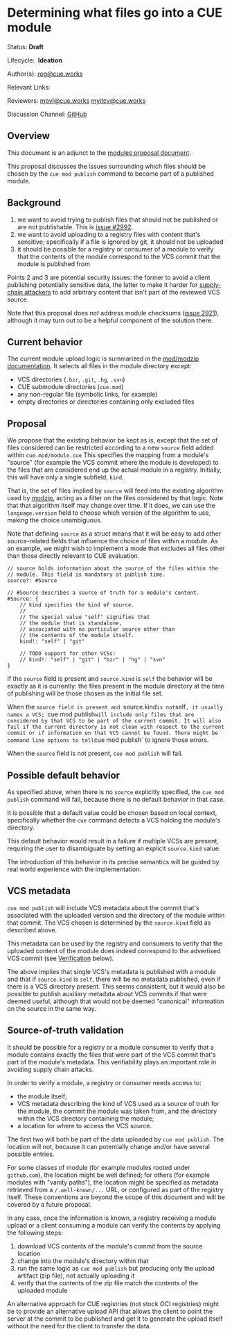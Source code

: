 # Determining what files go into a CUE module

Status: **Draft**

Lifecycle:  **Ideation**

Author(s): rog@cue.works

Relevant Links:

Reviewers: mpvl@cue.works myitcv@cue.works

Discussion Channel: [GitHub](https://github.com/cue-lang/cue/discussions/3017)

## Overview

This document is an adjunct to the [modules proposal document](2939-modules.md).

This proposal discusses the issues surrounding which files
should be chosen by the `cue mod publish` command to
become part of a published module.

## Background

1) we want to avoid trying to publish files that should not be published or are not publishable. This
is [issue #2992](https://cuelang.org/issue/2992).
2) we want to avoid uploading to a registry files with content that's sensitive; specifically
if a file is ignored by git, it should not be uploaded
3) it should be possible for a registry or consumer of a module
to verify that the contents of the module correspond to the VCS commit that
the module is published from

Points 2 and 3 are potential security issues: the former to
avoid a client publishing potentially sensitive data, the latter to
make it harder for [supply-chain
attackers](https://research.swtch.com/xz-timeline) to add arbitrary
content that isn't part of the reviewed VCS source.

Note that this proposal does _not_ address module checksums ([issue
2921](https://cuelang.org/issue/2921)), although it may turn out to be
a helpful component of the solution there.


## Current behavior

The current module upload logic is summarized in the [mod/modzip documentation](https://pkg.go.dev/cuelang.org/go/mod/modzip).
It selects all files in the module directory except:

- VCS directories (`.bzr`, `.git`, `.hg`, `.svn`)
- CUE submodule directories (`cue.mod`)
- any non-regular file (symbolic links, for example)
- empty directories or directories containing only excluded files

## Proposal

We propose that the existing behavior be kept as is, except that the
set of files considered can be restricted according to a new `source`
field added within `cue.mod/module.cue` This specifies the mapping
from a module's "source" (for example the VCS commit where the module
is developed) to the files that are considered end up the actual
module in a registry. Initially, this will have only a single
subfield, `kind`.

That is, the set of files implied by `source` will feed into the
existing algorithm used by
[modzip](https://pkg.go.dev/cuelang.org/go/mod/modzip), acting as a
filter on the files considered by that logic. Note that that algorithm
itself may change over time. If it does, we can use the
`language.version` field to choose which version of the
algorithm to use, making the choice unambiguous.

Note that defining `source` as a struct means that it will be
easy to add other source-related fields that influence the
choice of files within a module. As an example, we might wish
to implement a mode that excludes all files other than those
directly relevant to CUE evaluation.

```cue
// source holds information about the source of the files within the
// module. This field is mandatory at publish time.
source?: #Source

// #Source describes a source of truth for a module's content.
#Source: {
	// kind specifies the kind of source.
	//
	// The special value "self" signifies that
	// the module that is standalone,
	// associated with no particular source other than
	// the contents of the module itself.
	kind!: "self" | "git"

	// TODO support for other VCSs:
	// kind!: "self" | "git" | "bzr" | "hg" | "svn"
}
```

If the `source` field is present and `source.kind` is `self` the
behavior will be exactly as it is currently: the files present in the
module directory at the time of publishing will be those chosen as the
initial file set.

When the `source field is present and `source.kind` is not `self`, it
usually names a VCS; `cue mod publish` will include only files that
are considered by that VCS to be part of the current commit. It will
also fail if the current directory is not clean with respect to the
current commit or if information on that VCS cannot be found. There
might be command line options to tell `cue mod publish` to ignore
those errors.

When the `source` field is not present, `cue mod publish` will fail.

## Possible default behavior

As specified above, when there is no `source` explicitly specified,
the `cue mod publish` command will fail, because there is no default
behavior in that case.

It is possible that a default value could be chosen based on local
context, specifically whether the `cue` command detects a VCS holding
the module's directory.

This default behavior would result in a failure if multiple VCSs are
present, requiring the user to disambiguate by setting an explicit
`source.kind` value.

The introduction of this behavior in its precise semantics will be
guided by real world experience with the implementation.

## VCS metadata

`cue mod publish` will include VCS metadata about the commit that's
associated with the uploaded version and the directory of the module
within that commit. The VCS chosen is determined by the `source.kind` field as
described above.

This metadata can be used by the registry and consumers to
verify that the uploaded content of the module does indeed correspond
to the advertised VCS commit (see [Verification](#verification)
below).

The above implies that single VCS's metadata is published
with a module and that if `source.kind` is `self`, there will be no metadata
published, even if there is a VCS directory present. This seems
consistent, but it would also be possible to publish auxiliary metadata
about VCS commits if that were deemed useful, although that
would not be deemed "canonical" information on the source in the same way.


## Source-of-truth validation

It should be possible for a registry or a module consumer to verify
that a module contains exactly the files that were part of the
VCS commit that's part of the module's metadata. This
verifiability plays an important role in avoiding supply chain
attacks.

In order to verify a module, a registry or consumer needs access to:

- the module itself;
- VCS metadata describing the kind of VCS used as a source
of truth for the module, the commit the module was taken from,
and the directory within the VCS directory containing the module;
- a location for where to access the VCS source.

The first two will both be part of the data uploaded by `cue mod publish`.
The location will not, because it can potentially change
and/or have several possible entries.

For some classes of module (for example modules rooted under
`github.com`), the location might be well defined; for others
(for example modules with "vanity paths"), the location might
be specified as metadata retrieved from a `/.well-known/...` URL,
or configured as part of the registry itself. These conventions are beyond
the scope of this document and will be covered by a future proposal.

In any case, once the information is known, a registry receiving
a module upload or a client consuming a module can verify
the contents by applying the following steps:

1) download VCS contents of the module's commit from the source location
1) change into the module's directory within that
1) run the same logic as `cue mod publish` but producing only the
upload artifact (zip file), not actually uploading it
1) verify that the contents of the zip file match the contents of the
uploaded module

An alternative approach for CUE registries (not stock OCI registries)
might be to provide an alternative upload API that allows the
client to point the server at the commit to be published
and get it to generate the upload itself without the need for
the client to transfer the data.

